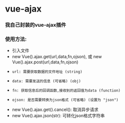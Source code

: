 # vue-ajax
### 我自己封装的vue-ajax插件
### 使用方法: 
* 引入文件
* new Vue().ajax.get(url,data,fn,ojson), 或 new Vue().ajax.post(url,data,fn,ojson)
*     url: 需要获取数据的文件地址 (string)
*     data: 需要发送的信息 (可省略) (obj)
*     fn: 获取信息后的回调函数,接收到的返回值为data (function)
*     ojson: 是否需要转换为json格式 (可省略) (设置为 "json")
* new Vue().ajax.get().cancel(): 取消异步请求
* new Vue().ajax.json(str): 可转化json格式字符串
